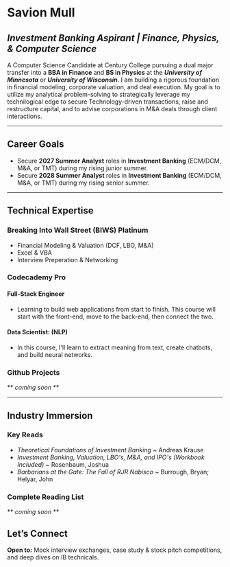 # Savion Mull
##  ***Investment Banking Aspirant | Finance, Physics, & Computer Science***

A Computer Science Candidate at Century College pursuing a dual major transfer into a **BBA in Finance** and **BS in Physics** at the ***University of Minnesota*** or ***University of Wisconsin***. I am building a rigorous foundation in financial modeling, corporate valuation, and deal execution. My goal is to utilize my analytical problem-solving to strategically leverage my technilogical edge to secure Technology-driven transactions, raise and restructure capital, and to advise corporations in M&A deals through client interactions.

---

## **Career Goals**  
- Secure **2027 Summer Analyst** roles in **Investment Banking** (ECM/DCM, M&A, or TMT) during my rising junior summer.  
- Secure **2028 Summer Analyst** roles in **Investment Banking** (ECM/DCM, M&A, or TMT) during my rising senior summer.  

---

## **Technical Expertise** 
### **Breaking Into Wall Street (BIWS) Platinum**
- Financial Modeling & Valuation (DCF, LBO, M&A)
- Excel & VBA
- Interview Preperation & Networking 

### **Codecademy Pro**
#### **Full-Stack Engineer**
- Learning to build web applications from start to finish. This course will start with the front-end, move to the back-end, then connect the two.  

#### **Data Scientist: (NLP)**  
- In this course, I'll learn to extract meaning from text, create chatbots, and build neural networks. 

### **Github Projects** 
** *coming soon* **

---

## **Industry Immersion**
### **Key Reads**
- *Theoretical Foundations of Investment Banking* ~ Andreas Krause 
- *Investment Banking, Valuation, LBO's, M&A, and IPO's (Workbook Included)* ~ Rosenbaum, Joshua 
- *Barbarians at the Gate: The Fall of RJR Nabisco* ~ Burrough, Bryan; Helyar, John

### **Complete Reading List**
** *coming soon* **

## **Let’s Connect**  
**Open to:** Mock interview exchanges, case study & stock pitch competitions, and deep dives on IB technicals.  
